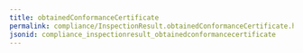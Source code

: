 ```yaml
---
title: obtainedConformanceCertificate
permalink: compliance/InspectionResult.obtainedConformanceCertificate.html
jsonid: compliance_inspectionresult_obtainedconformancecertificate
---
```

